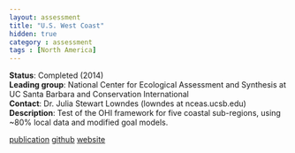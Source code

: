 ```yaml
---
layout: assessment
title: "U.S. West Coast"
hidden: true
category : assessment
tags : [North America]
---
```


**Status**: Completed (2014)  
**Leading group**: National Center for Ecological Assessment and Synthesis at UC Santa Barbara and Conservation International  
**Contact**: Dr. Julia Stewart Lowndes (lowndes at nceas.ucsb.edu)  
**Description**: Test of the OHI framework for five coastal sub-regions, using ~80% local data and modified goal models.

[publication](/resources/publications#us-west-coast) 
<a href="https://github.com/OHI-Science/ohi-uswest/releases" target="_blank">github</a>
<a href="www.oceanhealthindex.org/ohi-plus/us-west-coast-assessment" target="_blank">website</a>
